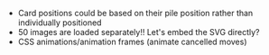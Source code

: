 * Card positions could be based on their pile position rather than individually positioned
* 50 images are loaded separately!! Let's embed the SVG directly?
* CSS animations/animation frames (animate cancelled moves)
